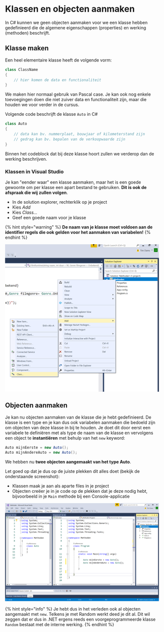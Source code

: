 # Klassen en objecten aanmaken

In C\# kunnen we geen objecten aanmaken voor we een klasse hebben gedefinieerd die de algemene eigenschappen \(properties\) en werking \(methoden\) beschrijft.

## Klasse maken

Een heel elementaire klasse heeft de volgende vorm:

```csharp
class ClassName
{
    // hier komen de data en functionaliteit
}
```

We maken hier normaal gebruik van Pascal case. Je kan ook nog enkele toevoegingen doen die niet zuiver data en functionaliteit zijn, maar die houden we voor verder in de cursus.

Volgende code beschrijft de klasse `Auto` in C\#

```csharp
class Auto
{
    // data kan bv. nummerplaat, bouwjaar of kilometerstand zijn
    // gedrag kan bv. bepalen van de verkoopwaarde zijn
}
```

Binnen het codeblock dat bij deze klasse hoort zullen we verderop dan de werking beschrijven.

### Klassen in Visual Studio

Je kan "eender waar" een klasse aanmaken, maar het is een goede gewoonte om per klasse een apart bestand te gebruiken. **Dit is ook de afspraak die wij zullen volgen**.

* In de solution explorer, rechterklik op je project
* Kies _Add_
* Kies _Class..._
* Geef een goede naam voor je klasse

{% hint style="warning" %}
**De naam van je klasse moet voldoen aan de identifier regels die ook gelden voor het aanmaken van variabelen!**
{% endhint %}

![Klasse toevoegen in VS](../../.gitbook/assets/klassadd%20%282%29.png)

## Objecten aanmaken

Je kan nu objecten aanmaken van de klasse die je hebt gedefinieerd. De klasse is een type en je kan dus ook variabelen aanmaken die bedoeld zijn om objecten van deze klasse in bij te houden. Je doet dit door eerst een variabele te definiëren met als type de naam van de klasse en vervolgens een object te **instantiëren** met behulp van het `new` keyword:

```csharp
Auto mijnEerste = new Auto();
Auto mijnAndereAuto = new Auto();
```

We hebben nu **twee objecten aangemaakt van het type Auto**.

Let goed op dat je dus op de juiste plekken dit alles doet \(bekijk de onderstaande screenshot\):

* Klassen maak je aan als aparte files in je project
* Objecten creëer je in je code op de plekken dat je deze nodig hebt, bijvoorbeeld in je `Main` methode bij een Console-applicatie

![basics oop same in vv](../../.gitbook/assets/allessamen%20%282%29.png)

{% hint style="info" %}
Je hebt dus in het verleden ook al objecten aangemaakt met `new`. Telkens je met Random werkt deed je dit al. Dit wil zeggen dat er dus in .NET ergens reeds een voorgeprogrammeerde klasse `Random` bestaat met de interne werking.
{% endhint %}

